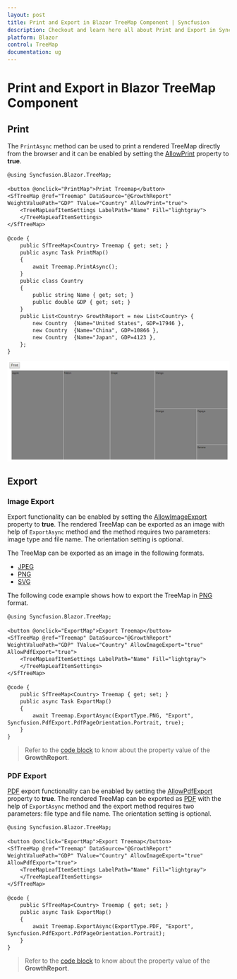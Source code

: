 ```yaml
---
layout: post
title: Print and Export in Blazor TreeMap Component | Syncfusion
description: Checkout and learn here all about Print and Export in Syncfusion Blazor TreeMap component and much more.
platform: Blazor
control: TreeMap
documentation: ug
---
```


# Print and Export in Blazor TreeMap Component

## Print

The `PrintAsync` method can be used to print a rendered TreeMap directly from the browser and it can be enabled by setting the [AllowPrint](https://help.syncfusion.com/cr/blazor/Syncfusion.Blazor.TreeMap.SfTreeMap-1.html#Syncfusion_Blazor_TreeMap_SfTreeMap_1_AllowPrint) property to **true**.

```cshtml
@using Syncfusion.Blazor.TreeMap;

<button @onclick="PrintMap">Print Treemap</button>
<SfTreeMap @ref="Treemap" DataSource="@GrowthReport" WeightValuePath="GDP" TValue="Country" AllowPrint="true">
    <TreeMapLeafItemSettings LabelPath="Name" Fill="lightgray">
    </TreeMapLeafItemSettings>
</SfTreeMap>

@code {
    public SfTreeMap<Country> Treemap { get; set; }
    public async Task PrintMap()
    {
        await Treemap.PrintAsync();
    }
    public class Country
    {
        public string Name { get; set; }
        public double GDP { get; set; }
    }
    public List<Country> GrowthReport = new List<Country> {
        new Country  {Name="United States", GDP=17946 },
        new Country  {Name="China", GDP=10866 },
        new Country  {Name="Japan", GDP=4123 },
    };
}
```

![TreeMap with print option](./images/Print/print.png)

## Export

### Image Export

Export functionality can be enabled by setting the [AllowImageExport](https://help.syncfusion.com/cr/blazor/Syncfusion.Blazor.TreeMap.SfTreeMap-1.html#Syncfusion_Blazor_TreeMap_SfTreeMap_1_AllowImageExport) property to **true**. The rendered TreeMap can be exported as an image with help of `ExportAsync` method and the method requires two parameters: image type and file name. The orientation setting is optional.

The TreeMap can be exported as an image in the following formats.

* [JPEG](https://help.syncfusion.com/cr/blazor/Syncfusion.Blazor.TreeMap.ExportType.html#Syncfusion_Blazor_TreeMap_ExportType_JPEG)
* [PNG](https://help.syncfusion.com/cr/blazor/Syncfusion.Blazor.TreeMap.ExportType.html#Syncfusion_Blazor_TreeMap_ExportType_PNG)
* [SVG](https://help.syncfusion.com/cr/blazor/Syncfusion.Blazor.TreeMap.ExportType.html#Syncfusion_Blazor_TreeMap_ExportType_SVG)

The following code example shows how to export the TreeMap in [PNG](https://help.syncfusion.com/cr/blazor/Syncfusion.Blazor.TreeMap.ExportType.html#Syncfusion_Blazor_TreeMap_ExportType_PNG) format.

```cshtml
@using Syncfusion.Blazor.TreeMap;

<button @onclick="ExportMap">Export Treemap</button>
<SfTreeMap @ref="Treemap" DataSource="@GrowthReport" WeightValuePath="GDP" TValue="Country" AllowImageExport="true" AllowPdfExport="true">
    <TreeMapLeafItemSettings LabelPath="Name" Fill="lightgray">
    </TreeMapLeafItemSettings>
</SfTreeMap>

@code {
    public SfTreeMap<Country> Treemap { get; set; }
    public async Task ExportMap()
    {
        await Treemap.ExportAsync(ExportType.PNG, "Export", Syncfusion.PdfExport.PdfPageOrientation.Portrait, true);
    }
}
```

> Refer to the [code block](#print) to know about the property value of the **GrowthReport**.

### PDF Export

[PDF](https://help.syncfusion.com/cr/blazor/Syncfusion.Blazor.TreeMap.ExportType.html#Syncfusion_Blazor_TreeMap_ExportType_PDF) export functionality can be enabled by setting the [AllowPdfExport](https://help.syncfusion.com/cr/blazor/Syncfusion.Blazor.TreeMap.SfTreeMap-1.html#Syncfusion_Blazor_TreeMap_SfTreeMap_1_AllowPdfExport) property to **true**. The rendered TreeMap can be exported as [PDF](https://help.syncfusion.com/cr/blazor/Syncfusion.Blazor.TreeMap.ExportType.html#Syncfusion_Blazor_TreeMap_ExportType_PDF) with the help of `ExportAsync` method and the export method requires two parameters: file type and file name. The orientation setting is optional.

```cshtml
@using Syncfusion.Blazor.TreeMap;

<button @onclick="ExportMap">Export Treemap</button>
<SfTreeMap @ref="Treemap" DataSource="@GrowthReport" WeightValuePath="GDP" TValue="Country" AllowImageExport="true" AllowPdfExport="true">
    <TreeMapLeafItemSettings LabelPath="Name" Fill="lightgray">
    </TreeMapLeafItemSettings>
</SfTreeMap>

@code {
    public SfTreeMap<Country> Treemap { get; set; }
    public async Task ExportMap()
    {
        await Treemap.ExportAsync(ExportType.PDF, "Export", Syncfusion.PdfExport.PdfPageOrientation.Portrait);
    }
}
```

> Refer to the [code block](#print) to know about the property value of the **GrowthReport**.